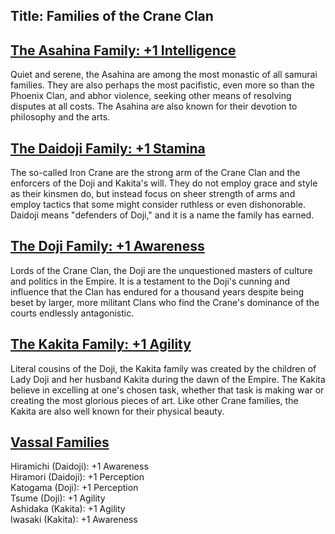 Title: Families of the Crane Clan
---
## <span><span style="text-decoration: underline;">The Asahina Family: +1 Intelligence</span></span>

Quiet and serene, the Asahina are among the most monastic of all samurai families. They are also perhaps the most pacifistic, even more so than the Phoenix Clan, and abhor violence, seeking other means of resolving disputes at all costs. The Asahina are also known for their devotion to philosophy and the arts.

## <span><span style="text-decoration: underline;">The Daidoji Family: +1 Stamina</span></span>

The so-called Iron Crane are the strong arm of the Crane Clan and the enforcers of the Doji and Kakita's will. They do not employ grace and style as their kinsmen do, but instead focus on sheer strength of arms and employ tactics that some might consider ruthless or even dishonorable. Daidoji means &quot;defenders of Doji,&quot; and it is a name the family has earned.

## <span><span style="text-decoration: underline;">The Doji Family: +1 Awareness</span></span>

Lords of the Crane Clan, the Doji are the unquestioned masters of culture and politics in the Empire. It is a testament to the Doji's cunning and influence that the Clan has endured for a thousand years despite being beset by larger, more militant Clans who find the Crane's dominance of the courts endlessly antagonistic.

## <span><span style="text-decoration: underline;">The Kakita Family: +1 Agility</span></span>

Literal cousins of the Doji, the Kakita family was created by the children of Lady Doji and her husband Kakita during the dawn of the Empire. The Kakita believe in excelling at one's chosen task, whether that task is making war or creating the most glorious pieces of art. Like other Crane families, the Kakita are also well known for their physical beauty.

## <span><span style="text-decoration: underline;">Vassal Families</span></span>

Hiramichi (Daidoji): +1 Awareness<br>
Hiramori (Daidoji): +1 Perception<br>
Katogama (Doji): +1 Perception<br>
Tsume (Doji): +1 Agility<br>
Ashidaka (Kakita): +1 Agility<br>
Iwasaki (Kakita): +1 Awareness

